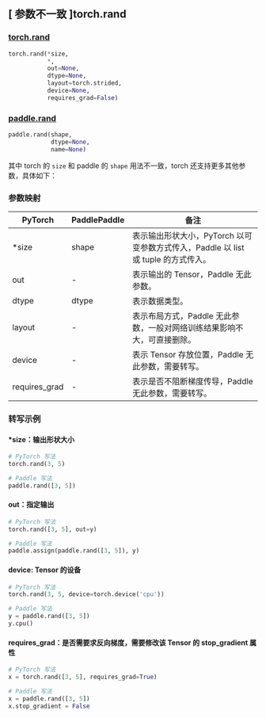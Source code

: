 ## [ 参数不一致 ]torch.rand

### [torch.rand](https://pytorch.org/docs/stable/generated/torch.rand.html?highlight=rand#torch.rand)

```python
torch.rand(*size,
           *,
           out=None,
           dtype=None,
           layout=torch.strided,
           device=None,
           requires_grad=False)
```

### [paddle.rand](https://www.paddlepaddle.org.cn/documentation/docs/zh/develop/api/paddle/rand_cn.html#rand)

```python
paddle.rand(shape,
            dtype=None,
            name=None)
```

其中 torch 的 `size` 和 paddle 的 `shape` 用法不一致，torch 还支持更多其他参数，具体如下：
### 参数映射
| PyTorch       | PaddlePaddle | 备注                                                   |
| ------------- | ------------ | ------------------------------------------------------ |
| *size         | shape        | 表示输出形状大小，PyTorch 以可变参数方式传入，Paddle 以 list 或 tuple 的方式传入。                                     |
| out           | -            | 表示输出的 Tensor，Paddle 无此参数。               |
| dtype           | dtype            | 表示数据类型。               |
| layout        | -            | 表示布局方式，Paddle 无此参数，一般对网络训练结果影响不大，可直接删除。                   |
| device        | -            | 表示 Tensor 存放位置，Paddle 无此参数，需要转写。                   |
| requires_grad | -            | 表示是否不阻断梯度传导，Paddle 无此参数，需要转写。 |


### 转写示例
#### *size：输出形状大小
```python
# PyTorch 写法
torch.rand(3, 5)

# Paddle 写法
paddle.rand([3, 5])
```

#### out：指定输出
```python
# PyTorch 写法
torch.rand([3, 5], out=y)

# Paddle 写法
paddle.assign(paddle.rand([3, 5]), y)
```

#### device: Tensor 的设备
```python
# PyTorch 写法
torch.rand(3, 5, device=torch.device('cpu'))

# Paddle 写法
y = paddle.rand([3, 5])
y.cpu()
```

#### requires_grad：是否需要求反向梯度，需要修改该 Tensor 的 stop_gradient 属性
```python
# PyTorch 写法
x = torch.rand([3, 5], requires_grad=True)

# Paddle 写法
x = paddle.rand([3, 5])
x.stop_gradient = False
```
